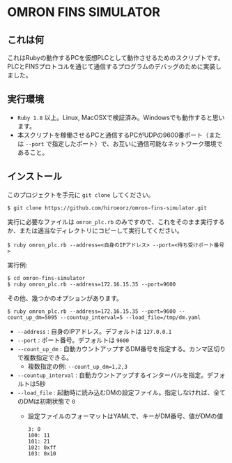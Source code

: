 # OMRON FINS SIMULATOR

## これは何

これはRubyの動作するPCを仮想PLCとして動作させるためのスクリプトです。
PLCとFINSプロトコルを通じて通信するプログラムのデバッグのために実装しました。

## 実行環境

* `Ruby 1.8` 以上。Linux, MacOSXで検証済み。Windowsでも動作すると思います。
* 本スクリプトを稼働させるPCと通信するPCがUDPの9600番ポート（または `--port` で指定したポート）で、お互いに通信可能なネットワーク環境であること。

## インストール

このプロジェクトを手元に `git clone` してください。

```
$ git clone https://github.com/hiroeorz/omron-fins-simulator.git
```

実行に必要なファイルは `omron_plc.rb` のみですので、これをそのまま実行するか、または適当なディレクトリにコピーして実行してください。

```
$ ruby omron_plc.rb --address=<自身のIPアドレス> --port=<待ち受けポート番号>
```


実行例:

```
$ cd omron-fins-simulator
$ ruby omron_plc.rb --address=172.16.15.35 --port=9600
```

その他、幾つかのオプションがあります。

```
$ ruby omron_plc.rb --address=172.16.15.35 --port=9600 --count_up_dm=5095 --countup_interval=5 --load_file=/tmp/dm.yaml
```

* `--address` : 自身のIPアドレス。デフォルトは `127.0.0.1`
* `--port` : ポート番号。デフォルトは `9600`
* `--count_up_dm` : 自動カウントアップするDM番号を指定する。カンマ区切りで複数指定できる。
    * 複数指定の例: `--count_up_dm=1,2,3`
* `--countup_interval` : 自動カウントアップするインターバルを指定。デフォルトは5秒
* `--load_file` : 起動時に読み込むDMの設定ファイル。指定しなければ、全てのDMは初期状態で `0`
    * 設定ファイルのフォーマットはYAMLで、キーがDM番号、値がDMの値

        ``` 
        3: 0
        100: 11
        101: 21
        102: 0xff
        103: 0x10
        ``` 

